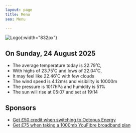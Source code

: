 ```yaml
---
layout: page
title: Menu
seo: Menu

---
```


![Logo](/images/logo.jpg){:width="832px"}

<!-- weather_marker starts -->
## On Sunday, 24 August 2025

- The average temperature today is 22.79˚C,
- With highs of 23.75˚C and lows of 22.04˚C,
- It may feel like 22.46˚C with few clouds
- The wind speed is 4.12m/s and visibility is 10000m
- The pressure is 1017hPa and humidity is 51%
- The sun will rise at 05:07 and set at 19:14

<!-- weather_marker ends -->

## Sponsors

- [Get £50 credit when switching to Octopus Energy](https://bit.ly/3oD1nnS)
- [Get £75 when taking a 1000mb YouFibre broadband plan](https://aklam.io/91zWhU?)

